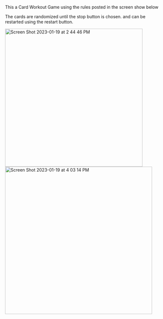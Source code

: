 This a Card Workout Game using the rules posted in the screen show below

The cards are randomized until the stop button is chosen. and can be restarted using the restart button.




<img width="449" alt="Screen Shot 2023-01-19 at 2 44 46 PM" src="https://user-images.githubusercontent.com/122483485/213545754-f162d18a-7196-42e9-a88c-4f6a0ced482c.png">





<img width="480" alt="Screen Shot 2023-01-19 at 4 03 14 PM" src="https://user-images.githubusercontent.com/122483485/213559045-b21ce024-e3bd-43fd-8fd9-59649f22524d.png">





